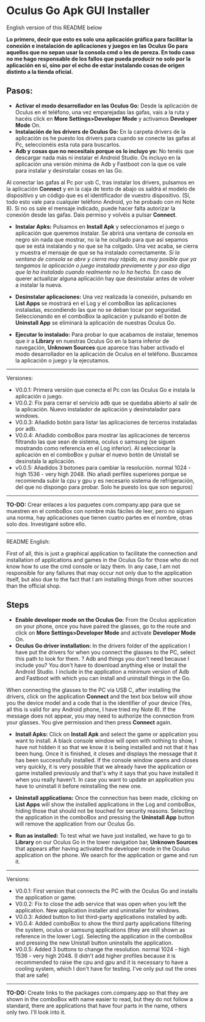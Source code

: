 # Oculus Go Apk GUI Installer
English version of this README below

**Lo primero, decir que esto es solo una aplicación gráfica para facilitar la conexión e instalación de aplicaciones y juegos en las Oculus Go para aquellos que no sepan usar la consola cmd o les de pereza. En todo caso no me hago responsable de los fallos que pueda producir no solo por la aplicación en sí, sino por el echo de estar instalando cosas de origen distinto a la tienda oficial.**

## Pasos:
* **Activar el modo desarrollador en las Oculus Go:**
Desde la aplicación de Oculus en el teléfono, una vez emparejadas las gafas, vais a la ruta y hacéis click en  **More Settings>Developer Mode** y activamos **Developer Mode** On.
* **Instalación de los drivers de Oculus Go:**
En la carpeta drivers de la aplicación os he puesto los drivers para cuando se conecte las gafas al Pc, seleccionéis esta ruta para buscarlos.
* **Adb y cosas que no necesitais porque os lo incluyo yo:**
No tenéis que descargar nada más ni instalar el Android Studio. Os incluyo en la aplicación una versión minima de Adb y Fastboot con la que os vale para instalar y desinstalar cosas en las Go.

Al conectar las gafas al Pc por usb C, tras instalar los drivers, pulsamos en la aplicación **Connect** y en la caja de texto de abajo os saldrá el modelo de dispositivo y un código que es el identificador de vuestro dispositivo. (Sí, todo esto vale para cualquier teléfono Android, yo he probado con mi Note 8).
Si no os sale el mensaje indicado, puede hacer falta autorizar la conexión desde las gafas. Dais permiso y volvéis a pulsar **Connect**.

* **Instalar Apks:**
Pulsamos en **Install Apk** y seleccionamos el juego o aplicación que queremos instalar. Se abrirá una ventana de consola en negro sin nada que mostrar, no la he ocultado para que así sepamos que se está instalando y no que se ha colgado. Una vez acaba, se cierra y muestra el mensaje de que se ha instalado correctamente.
_Si la ventana de consola se abre y cierra muy rápido, es muy posible que ya tengamos la aplicación o juego instalada previamente y por eso diga que la ha instalado cuando realmente no lo ha hecho._ En caso de querer actualizar alguna aplicación hay que desinstalar antes de volver a instalar la nueva.

* **Desinstalar aplicaciones:**
Una vez realizada la conexión, pulsando en **List Apps** se mostrará en el Log y el comboBox las aplicaciones instaladas, escondiendo las que no se deban tocar por seguridad. Seleccionando en el comboBox la aplicación y pulsando el botón de **Uninstall App** se eliminará la aplicación de nuestras Oculus Go.

* **Ejecutar lo instalado:**
Para probar lo que acabamos de instalar, tenemos que ir a **Library** en nuestras Oculus Go en la barra inferior de navegación, **Unknown Sources** que aparece tras haber activado el modo desarrollador en la aplicación de Oculus en el teléfono.
Buscamos la aplicación o juego y la ejecutamos.
---
Versiones:
- V0.0.1:
Primera versión que conecta el Pc con las Oculus Go e instala la aplicación o juego.
- V0.0.2:
Fix para cerrar el servicio adb que se quedaba abierto al salir de la aplicación.
Nuevo instalador de aplicación y desinstalador para windows.
- V0.0.3:
Añadido botón para listar las aplicaciones de terceros instaladas por adb.
- V0.0.4:
Añadido comboBox para mostrar las aplicaciones de terceros filtrando las que sean de sistema, oculus o samsung (se siguen mostrando como referencia en el Log inferior). Al seleccionar la aplicación en el comboBox y pulsar el nuevo botón de Unistall se desinstala la aplicación.
- v0.0.5:
Añadidos 3 botones para cambiar la resolución. normal 1024 - high 1536 - very high 2048.
(No añadi perfiles superiores porque se recomienda subir la cpu y gpu y es necesario sistema de refrigeración, del que no dispongo para probar. Solo he puesto los que son seguros)

---
**TO-DO:**
Crear enlaces a los paquetes com.company.app para que se muestren en el comboBox con nombre más fáciles de leer, pero no siguen una norma, hay aplicaciones que tienen cuatro partes en el nombre, otras solo dos. Investigaré sobre ello.

---
README English:

First of all, this is just a graphical application to facilitate the connection and installation of applications and games in the Oculus Go for those who do not know how to use the cmd console or lazy them. In any case, I am not responsible for any failures that may occur not only due to the application itself, but also due to the fact that I am installing things from other sources than the official shop.

## Steps ##
* **Enable developer mode on the Oculus Go:**
From the Oculus application on your phone, once you have paired the glasses, go to the route and click on **More Settings>Developer Mode** and activate **Developer Mode** On.
* **Oculus Go driver installation:**
In the drivers folder of the application I have put the drivers for when you connect the glasses to the PC, select this path to look for them.
? Adb and things you don't need because I include you?
You don't have to download anything else or install the Android Studio. I include in the application a minimum version of Adb and Fastboot with which you can install and uninstall things in the Go.

When connecting the glasses to the PC via USB C, after installing the drivers, click on the application **Connect** and the text box below will show you the device model and a code that is the identifier of your device (Yes, all this is valid for any Android phone, I have tried my Note 8).
If the message does not appear, you may need to authorize the connection from your glasses. You give permission and then press **Connect** again.

* **Install Apks:**
Click on **Install Apk** and select the game or application you want to install. A black console window will open with nothing to show, I have not hidden it so that we know it is being installed and not that it has been hung. Once it is finished, it closes and displays the message that it has been successfully installed.
If the console window opens and closes very quickly, it is very possible that we already have the application or game installed previously and that's why it says that you have installed it when you really haven't. In case you want to update an application you have to uninstall it before reinstalling the new one.

* **Uninstall applications:**
Once the connection has been made, clicking on **List Apps** will show the installed applications in the Log and comboBox, hiding those that should not be touched for security reasons. Selecting the application in the comboBox and pressing the **Uninstall App** button will remove the application from our Oculus Go.

* **Run as installed:**
To test what we have just installed, we have to go to **Library** on our Oculus Go in the lower navigation bar, **Unknown Sources** that appears after having activated the developer mode in the Oculus application on the phone.
We search for the application or game and run it.
---
Versions:
- V0.0.1:
First version that connects the PC with the Oculus Go and installs the application or game.
- V0.0.2:
Fix to close the adb service that was open when you left the application.
New application installer and uninstaller for windows.
- V0.0.3:
Added button to list third-party applications installed by adb.
- V0.0.4:
Added comboBox to show the third party applications filtering the system, oculus or samsung applications (they are still shown as reference in the lower Log). Selecting the application in the comboBox and pressing the new Unistall button uninstalls the application.
- V0.0.5:
Added 3 buttons to change the resolution. normal 1024 - high 1536 - very high 2048.
(I didn't add higher profiles because it is recommended to raise the cpu and gpu and it is necessary to have a cooling system, which I don't have for testing. I've only put out the ones that are safe)


---
**TO-DO:**
Create links to the packages com.company.app so that they are shown in the comboBox with name easier to read, but they do not follow a standard, there are applications that have four parts in the name, others only two. I'll look into it.
